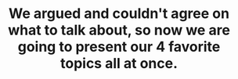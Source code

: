 ---
layout: interior
title: We argued and couldn't agree on what to talk about, so now we are going to present our 4 favorite topics all at once.
speaker: The Men's Scapbooking Club
permalink: mens-scrapbooking-club
image: img/20170713/mensScrapbookingClub.jpg
event: 20170713
video: 
favorite: Merril Teller
about: The Men's Scrapbooking Club is a Wichita-born absurdist sketch comedy and performance art group. Founded in 2004 or 2005, or 2003, but probably 2004... on second thought 2005 I think. That was an incomplete sentence.
twitter: 
facebook: TheMensScrapbookingClub
instagram: 
linkedin: 
google: 
website: themensscrapbookingclub.com
email: teneightfour@gmail.com
telephone: 
---